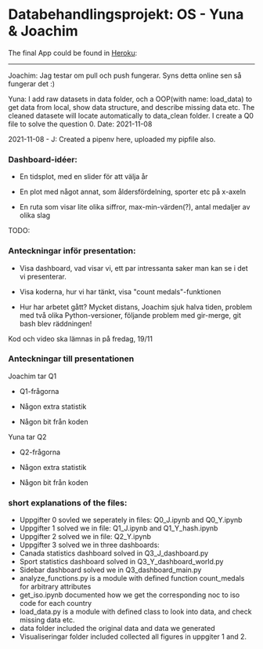 
# Databehandlingsprojekt: OS - Yuna & Joachim

The final App could be found in [Heroku][link]:

[link]: https://dashboard-yuna-joachim.herokuapp.com/


---

Joachim: Jag testar om pull och push fungerar. Syns detta online sen så fungerar det :)

Yuna: I add raw datasets in data folder, och a OOP(with name: load_data) to get data from local, show data structure, and describe missing data etc. The cleaned datasete will locate automatically to data_clean folder. I create a Q0 file to solve the question 0. Date: 2021-11-08

2021-11-08 - J: Created a pipenv here, uploaded my pipfile also.

### Dashboard-idéer:

- En tidsplot, med en slider för att välja år

- En plot med något annat, som åldersfördelning, sporter etc på x-axeln

- En ruta som visar lite olika siffror, max-min-värden(?), antal medaljer av olika slag

TODO:

### Anteckningar inför presentation:

- Visa dashboard, vad visar vi, ett par intressanta saker man kan se i det vi presenterar.

- Visa koderna, hur vi har tänkt, visa "count medals"-funktionen

- Hur har arbetet gått? Mycket distans, Joachim sjuk halva tiden, problem med två olika Python-versioner, följande problem med gir-merge, git bash blev räddningen!

Kod och video ska lämnas in på fredag, 19/11

### Anteckningar till presentationen

Joachim tar Q1

- Q1-frågorna

- Någon extra statistik

- Någon bit från koden

Yuna tar Q2

- Q2-frågorna

- Någon extra statistik

- Någon bit från koden

### short explanations of the files:
- Uppgifter 0 sovled we seperately in files: Q0_J.ipynb and Q0_Y.ipynb
- Uppgifter 1 solved we in file: Q1_J.ipynb and Q1_Y_hash.ipynb
- Uppgifter 2 solved we in file: Q2_Y.ipynb
- Uppgifter 3 solved we in three dashboards:
- Canada statistics dashboard solved in Q3_J_dashboard.py
- Sport statistics dashboard solved in Q3_Y_dashboard_world.py
- Sidebar dashboard solved we in Q3_dashboard_main.py
- analyze_functions.py is a module with defined function count_medals for arbitrary attributes
- get_iso.ipynb documented how we get the corresponding noc to iso code for each country
- load_data.py is a module with defined class to look into data, and check missing data etc.
- data folder included the original data and data we generated
- Visualiseringar folder included collected all figures in uppgiter 1 and 2.






